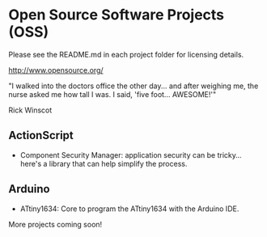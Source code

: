 Open Source Software Projects (OSS)
===
Please see the README.md in each project folder for licensing details.

http://www.opensource.org/


"I walked into the doctors office the other day... and after weighing me, the nurse asked me how tall I was. I said, 'five foot... AWESOME!'"

Rick Winscot


ActionScript
---
* Component Security Manager: application security can be tricky… here's a library that can help simplify the process.


Arduino
---
* ATtiny1634: Core to program the ATtiny1634 with the Arduino IDE.


More projects coming soon!